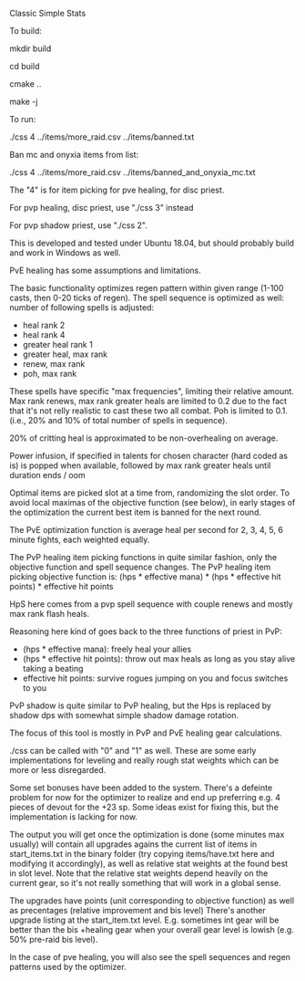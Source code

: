 Classic Simple Stats

To build:

mkdir build

cd build

cmake ..

make -j

To run:

./css 4 ../items/more_raid.csv ../items/banned.txt

Ban mc and onyxia items from list:

./css 4 ../items/more_raid.csv ../items/banned_and_onyxia_mc.txt

The "4" is for item picking for pve healing, for disc priest.

For pvp healing, disc priest, use "./css 3" instead

For pvp shadow priest, use "./css 2".

This is developed and tested under Ubuntu 18.04, but should probably build and work in Windows as well.



PvE healing has some assumptions and limitations.

The basic functionality optimizes regen pattern within given range (1-100 casts, then 0-20 ticks of regen).
The spell sequence is optimized as well: number of following spells is adjusted:
  * heal rank 2
  * heal rank 4
  * greater heal rank 1
  * greater heal, max rank
  * renew, max rank
  * poh, max rank

These spells have specific "max frequencies", limiting their relative amount. Max rank renews, max rank greater heals
are limited to 0.2 due to the fact that it's not relly realistic to cast these two all combat. Poh is limited to 0.1.
(i.e., 20% and 10% of total number of spells in sequence).

20% of critting heal is approximated to be non-overhealing on average.

Power infusion, if specified in talents for chosen character (hard coded as is) is popped when available,
      followed by max rank greater heals until duration ends / oom

Optimal items are picked slot at a time from, randomizing the slot order.
To avoid local maximas of the objective function (see below), in early stages of the optimization the current
best item is banned for the next round.

The PvE optimization function is average heal per second for 2, 3, 4, 5, 6 minute fights, each weighted equally.



The PvP healing item picking functions in quite similar fashion, only the objective function and spell sequence changes.
The PvP healing item picking objective function is:
 (hps * effective mana) * (hps * effective hit points) * effective hit points

HpS here comes from a pvp spell sequence with couple renews and mostly max rank flash heals.

 Reasoning here kind of goes back to the three functions of priest in PvP:
 * (hps * effective mana): freely heal your allies
 * (hps * effective hit points): throw out max heals as long as you stay alive taking a beating
 * effective hit points: survive rogues jumping on you and focus switches to you


 PvP shadow is quite similar to PvP healing, but the Hps is replaced by shadow dps with somewhat simple shadow
 damage rotation.


The focus of this tool is mostly in PvP and PvE healing gear calculations.


./css can be called with "0" and "1" as well. These are some early implementations for leveling and really rough
stat weights which can be more or less disregarded.



Some set bonuses have been added to the system. There's a defeinte problem for now for the optimizer to realize and
end up preferring e.g. 4 pieces of devout for the +23 sp. Some ideas exist for fixing this, but the implementation
is lacking for now.

The output you will get once the optimization is done (some minutes max usually) will contain all upgrades
agains the current list of items in start_items.txt in the binary folder (try copying items/have.txt here and modifying it accordingly),
as well as relative stat weights at the found best in slot level. Note that the relative stat weights depend heavily on
the current gear, so it's not really something that will work in a global sense.

The upgrades have points (unit corresponding to objective function) as well as precentages (relative improvement and bis level)
There's another upgrade listing at the start_item.txt level. E.g. sometimes int gear will be better than the bis +healing gear when your overall
gear level is lowish (e.g. 50% pre-raid bis level).

In the case of pve healing, you will also see the spell sequences and regen patterns used by the optimizer.
